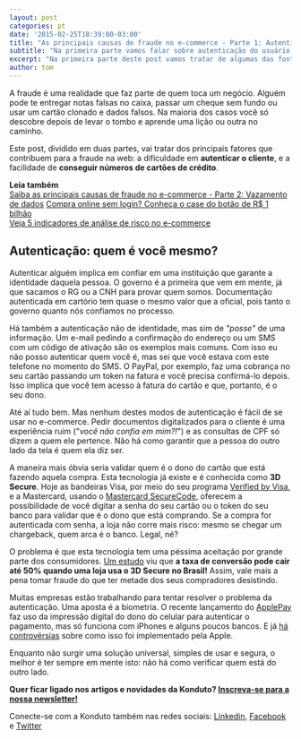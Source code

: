 ```yaml
---
layout: post
categories: pt
date: '2015-02-25T18:39:00-03:00'
title: "As principais causas de fraude no e-commerce - Parte 1: Autenticação do cliente"
subtitle: "Na primeira parte vamos falar sobre autenticação do usuário por meio da internet"
excerpt: "Na primeira parte deste post vamos tratar de algumas das fontes da fraude na internet."
author: tom
---
```

A fraude é uma realidade que faz parte de quem toca um negócio. Alguém pode te entregar notas falsas no caixa, passar um cheque sem fundo ou usar um cartão clonado e dados falsos. Na maioria dos casos você só descobre depois de levar o tombo e aprende uma lição ou outra no caminho.

Este post, dividido em duas partes, vai tratar dos principais fatores que contribuem para a fraude na web: a dificuldade em **autenticar o cliente**, e a facilidade de **conseguir números de cartōes de crédito**.

**Leia também**  
[Saiba as principais causas de fraude no e-commerce - Parte 2: Vazamento de dados](https://blog.konduto.com/pt/2015/03/as-causas-da-fraude-parte-2?utm_source=konduto&utm_medium=blog&utm_campaign=conteudo)
[Compra online sem login? Conheça o case do botão de R$ 1 bilhão](https://blog.konduto.com/pt/2015/01/tinha-uma-senha-no-meio-do-caminho?utm_source=konduto&utm_medium=blog&utm_campaign=conteudo)  
[Veja 5 indicadores de análise de risco no e-commerce](https://blog.konduto.com/pt/2014/11/5-indicadores-para-quem-faz-analise-de-risco-no-e-commerce?utm_source=konduto&utm_medium=blog&utm_campaign=conteudo)  


## Autenticação: quem é você mesmo?

Autenticar alguém implica em confiar em uma instituição que garante a identidade daquela pessoa. O governo é a primeira que vem em mente, já que sacamos o RG ou a CNH para provar quem somos. Documentação autenticada em cartório tem quase o mesmo valor que a oficial, pois tanto o governo quanto nós confiamos no processo.

Há também a autenticação não de identidade, mas sim de *"posse"* de uma informação. Um e-mail pedindo a confirmação do endereço ou um SMS com um código de ativação são os exemplos mais comuns. Com isso eu não posso autenticar quem você é, mas sei que você estava com este telefone no momento do SMS. O PayPal, por exemplo, faz uma cobrança no seu cartão passando um token na fatura e você precisa confirmá-lo depois. Isso implica que você tem acesso à fatura do cartão e que, portanto, é o seu dono.

Até aí tudo bem. Mas nenhum destes modos de autenticação é fácil de se usar no e-commerce. Pedir documentos digitalizados para o cliente é uma experiência ruim ("*você não confia em mim?!*") e as consultas de CPF só dizem a quem ele pertence. Não há como garantir que a pessoa do outro lado da tela é quem ela diz ser.

A maneira mais óbvia seria validar quem é o dono do cartão que está fazendo aquela compra. Esta tecnologia já existe e é conhecida como **3D Secure**. Hoje as bandeiras Visa, por meio do seu programa [Verified by Visa](https://www.visa.com.br/site/servicos/verified-by-visa), e a Mastercard, usando o [Mastercard SecureCode](http://www.mastercard.us/securecode.html), oferecem a possibilidade de você digitar a senha do seu cartão ou o token do seu banco para validar que é o dono que está comprando. Se a compra for autenticada com senha, a loja não corre mais risco: mesmo se chegar um chargeback, quem arca é o banco. Legal, né?

O problema é que esta tecnologia tem uma péssima aceitação por grande parte dos consumidores. [Um estudo](https://www.adyen.com/home/about-adyen/press-releases/2014/3d-secure-worldwide-impact-conversion.html) viu que **a taxa de conversão pode cair até 50% quando uma loja usa o 3D Secure no Brasil!** Assim, vale mais a pena tomar fraude do que ter metade dos seus compradores desistindo.

Muitas empresas estão trabalhando para tentar resolver o problema da autenticação. Uma aposta é a biometria. O recente lançamento do [ApplePay](https://www.apple.com/br/pr/library/2014/09/09Apple-Announces-Apple-Pay.html) faz uso da impressão digital do dono do celular para autenticar o pagamento, mas só funciona com iPhones e alguns poucos bancos. E já [há controvérsias](https://tecnoblog.net/140839/touch-id-iphone-5s-ccc/) sobre como isso foi implementado pela Apple.

Enquanto não surgir uma solução universal, simples de usar e segura, o melhor é ter sempre em mente isto: não há como verificar quem está do outro lado.

**Quer ficar ligado nos artigos e novidades da Konduto? [Inscreva-se para a nossa newsletter!](http://eepurl.com/2jpuz)**

Conecte-se com a Konduto também nas redes sociais: [Linkedin](https://www.linkedin.com/company/konduto), [Facebook](https://www.facebook.com/konduto) e [Twitter](https://twitter.com/KondutoBR)